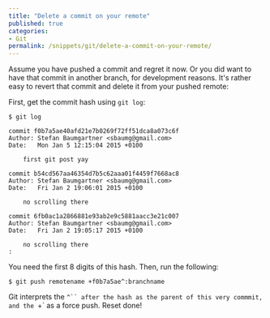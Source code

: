 ```yaml
---
title: "Delete a commit on your remote"
published: true
categories:
- Git
permalink: /snippets/git/delete-a-commit-on-your-remote/
---
```


Assume you have pushed a commit and regret it now. Or you did want to have that commit in another branch, for development reasons.
It's rather easy to revert that commit and delete it from your pushed remote:

First, get the commit hash using `git log`:

```
$ git log

commit f0b7a5ae40afd21e7b0269f72ff51dca8a073c6f
Author: Stefan Baumgartner <sbaumg@gmail.com>
Date:   Mon Jan 5 12:15:04 2015 +0100

    first git post yay

commit b54cd567aa46354d7b5c62aaa01f4459f7668ac8
Author: Stefan Baumgartner <sbaumg@gmail.com>
Date:   Fri Jan 2 19:06:01 2015 +0100

    no scrolling there

commit 6fb0ac1a2866881e93ab2e9c5881aacc3e21c007
Author: Stefan Baumgartner <sbaumg@gmail.com>
Date:   Fri Jan 2 19:05:17 2015 +0100

    no scrolling there
:
```

You need the first 8 digits of this hash. Then, run the following:

```
$ git push remotename +f0b7a5ae^:branchname
```

Git interprets the `^`` after the hash as the parent of this very commmit, and the `+` as a force push. Reset done!
